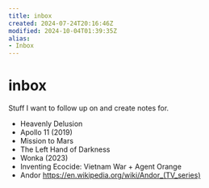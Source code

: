 ```yaml
---
title: inbox
created: 2024-07-24T20:16:46Z
modified: 2024-10-04T01:39:35Z
alias:
- Inbox
---
```


# inbox

Stuff I want to follow up on and create notes for.

- Heavenly Delusion
- Apollo 11 (2019)
- Mission to Mars
- The Left Hand of Darkness
- Wonka (2023)
- Inventing Ecocide: Vietnam War + Agent Orange
- Andor https://en.wikipedia.org/wiki/Andor_(TV_series)
